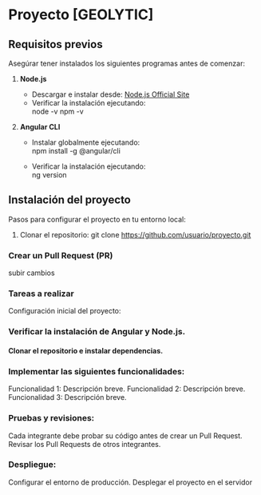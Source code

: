 # Proyecto [GEOLYTIC]

## Requisitos previos

Asegúrar tener instalados los siguientes programas antes de comenzar:

1. **Node.js**  
   - Descargar e instalar desde: [Node.js Official Site](https://nodejs.org/)
   - Verificar la instalación ejecutando:  
     node -v
     npm -v
  

2. **Angular CLI**  
   - Instalar globalmente ejecutando:  
     npm install -g @angular/cli
    
   - Verificar la instalación ejecutando:  
     ng version
     

## Instalación del proyecto

Pasos para configurar el proyecto en tu entorno local:

1. Clonar el repositorio:
   git clone https://github.com/usuario/proyecto.git

### Crear un Pull Request (PR)
subir cambios

### Tareas a realizar
Configuración inicial del proyecto:

### Verificar la instalación de Angular y Node.js.
#### Clonar el repositorio e instalar dependencias.

### Implementar las siguientes funcionalidades:
 Funcionalidad 1: Descripción breve.
 Funcionalidad 2: Descripción breve.
 Funcionalidad 3: Descripción breve.
 
### Pruebas y revisiones:
Cada integrante debe probar su código antes de crear un Pull Request.
Revisar los Pull Requests de otros integrantes.

### Despliegue:
Configurar el entorno de producción.
Desplegar el proyecto en el servidor


